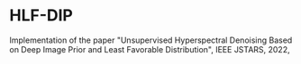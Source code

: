 # HLF-DIP
Implementation of the paper "Unsupervised Hyperspectral Denoising Based on Deep Image Prior and Least Favorable Distribution", IEEE JSTARS, 2022,
